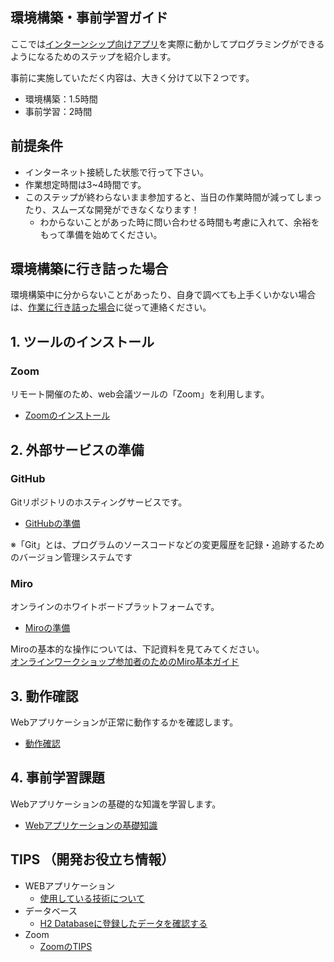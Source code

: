 環境構築・事前学習ガイド
-----------------------------------

ここでは[インターンシップ向けアプリ](https://github.com/tiscon/tiscon9)を実際に動かしてプログラミングができるようになるためのステップを紹介します。

事前に実施していただく内容は、大きく分けて以下２つです。

- 環境構築：1.5時間
- 事前学習：2時間

## 前提条件

- インターネット接続した状態で行って下さい。
- 作業想定時間は3~4時間です。
- このステップが終わらないまま参加すると、当日の作業時間が減ってしまったり、スムーズな開発ができなくなります！
  - わからないことがあった時に問い合わせる時間も考慮に入れて、余裕をもって準備を始めてください。

## 環境構築に行き詰った場合

環境構築中に分からないことがあったり、自身で調べても上手くいかない場合は、[作業に行き詰った場合](content/whenYouAreStuck.md)に従って連絡ください。

## 1. ツールのインストール

### Zoom

リモート開催のため、web会議ツールの「Zoom」を利用します。

- [Zoomのインストール](content/installZoom.md)

## 2. 外部サービスの準備

### GitHub

Gitリポジトリのホスティングサービスです。

- [GitHubの準備](content/github.md)

※「Git」とは、プログラムのソースコードなどの変更履歴を記録・追跡するためのバージョン管理システムです

### Miro

オンラインのホワイトボードプラットフォームです。

- [Miroの準備](content/miro.md)

Miroの基本的な操作については、下記資料を見てみてください。  
[オンラインワークショップ参加者のためのMiro基本ガイド](https://cocreationproject.jp/wp-content/uploads/2022/08/Miro-Guide-cocreationproject.pdf)

## 3. 動作確認

Webアプリケーションが正常に動作するかを確認します。

- [動作確認](content/operationCheck.md)

## 4. 事前学習課題

Webアプリケーションの基礎的な知識を学習します。  

- [Webアプリケーションの基礎知識](content/lerning.md)

## TIPS （開発お役立ち情報）
- WEBアプリケーション
    - [使用している技術について](content/aboutUsingTechnology.md)
- データベース
    - [H2 Databaseに登録したデータを確認する](content/h2Database.md)
- Zoom
    - [ZoomのTIPS](content/tipsZoom.md)
